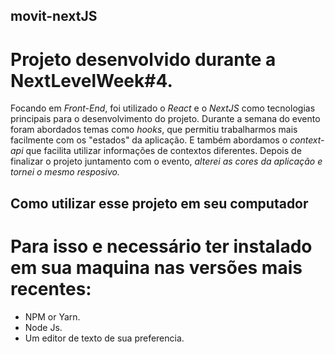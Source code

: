 ## movit-nextJS

# Projeto desenvolvido durante a NextLevelWeek#4.
  Focando em *Front-End*, foi utilizado o *React* e o *NextJS* como tecnologias principais para o desenvolvimento do projeto.
 Durante a semana do evento foram abordados temas como *hooks*, que permitiu trabalharmos mais facilmente com os "estados" da
 aplicação. E também abordamos o *context-api* que facilita utilizar informações de contextos diferentes.
  Depois de finalizar o projeto juntamento com o evento, _alterei as cores da aplicação e tornei o mesmo resposivo._
 
 ## Como utilizar esse projeto em seu computador
 
  # Para isso e necessário ter instalado em sua maquina nas versões mais recentes:
  - NPM or Yarn.
  - Node Js.
  - Um editor de texto de sua preferencia.

